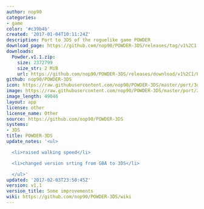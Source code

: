 ```yaml
---
author: nop90
categories:
- game
color: '#c39b4b'
created: '2017-01-04T10:11:24Z'
description: Port to 3DS of the roguelike game POWDER
download_page: https://github.com/nop90/POWDER-3DS/releases/tag/v1%2C1
downloads:
  Powder.v1.1.zip:
    size: 2372799
    size_str: 2 MiB
    url: https://github.com/nop90/POWDER-3DS/releases/download/v1%2C1/Powder.v1.1.zip
github: nop90/POWDER-3DS
icon: https://raw.githubusercontent.com/nop90/POWDER-3DS/master/port/3ds/icon.png
image: https://raw.githubusercontent.com/nop90/POWDER-3DS/master/port/3ds/banner.png
image_length: 49046
layout: app
license: other
license_name: Other
source: https://github.com/nop90/POWDER-3DS
systems:
- 3DS
title: POWDER-3DS
update_notes: '<ul>

  <li>raised walking speed</li>

  <li>changed version srting from GBA to 3DS</li>

  </ul>'
updated: '2017-02-03T23:50:45Z'
version: v1,1
version_title: Some improvements
wiki: https://github.com/nop90/POWDER-3DS/wiki
---
```

